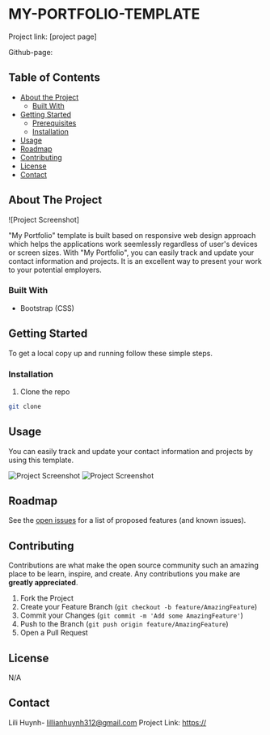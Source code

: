 # MY-PORTFOLIO-TEMPLATE

Project link: [project page]

Github-page:

## Table of Contents

* [About the Project](#about-the-project)
  * [Built With](#built-with)
* [Getting Started](#getting-started)
  * [Prerequisites](#prerequisites)
  * [Installation](#installation)
* [Usage](#usage)
* [Roadmap](#roadmap)
* [Contributing](#contributing)
* [License](#license)
* [Contact](#contact)

## About The Project

![Project Screenshot]

"My Portfolio" template is built based on responsive web design approach which helps the applications work seemlessly regardless of user's devices or screen sizes. With "My Portfolio", you can easily track and update your contact information and projects. It is an excellent way to present your work to your potential employers. 

### Built With

* Bootstrap (CSS)

## Getting Started

To get a local copy up and running follow these simple steps.

### Installation

1. Clone the repo
```sh
git clone 
```

## Usage

You can easily track and update your contact information and projects by using this template.

![Project Screenshot](assets/images/readmeimg.png)
![Project Screenshot](assets/images/readmeimg.png)

## Roadmap

See the [open issues](https://) for a list of proposed features (and known issues).

## Contributing

Contributions are what make the open source community such an amazing place to be learn, inspire, and create. Any contributions you make are **greatly appreciated**.

1. Fork the Project
2. Create your Feature Branch (`git checkout -b feature/AmazingFeature`)
3. Commit your Changes (`git commit -m 'Add some AmazingFeature'`)
4. Push to the Branch (`git push origin feature/AmazingFeature`)
5. Open a Pull Request

## License

N/A

## Contact

Lili Huynh- lillianhuynh312@gmail.com
Project Link: [https://](https://github.com/github_username/repo_name)